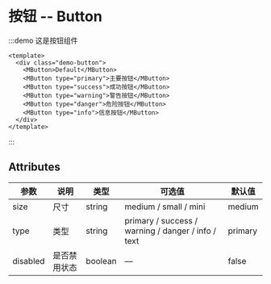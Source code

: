 # 按钮 -- Button

:::demo 这是按钮组件

```vue
<template>
  <div class="demo-button">
    <MButton>Default</MButton>
    <MButton type="primary">主要按钮</MButton>
    <MButton type="success">成功按钮</MButton>
    <MButton type="warning">警告按钮</MButton>
    <MButton type="danger">危险按钮</MButton>
    <MButton type="info">信息按钮</MButton>
  </div>
</template>
```

:::

## Attributes

| 参数     | 说明         | 类型    | 可选值                                             | 默认值  |
| -------- | ------------ | ------- | -------------------------------------------------- | ------- |
| size     | 尺寸         | string  | medium / small / mini                              | medium  |
| type     | 类型         | string  | primary / success / warning / danger / info / text | primary |
| disabled | 是否禁用状态 | boolean | —                                                  | false   |
